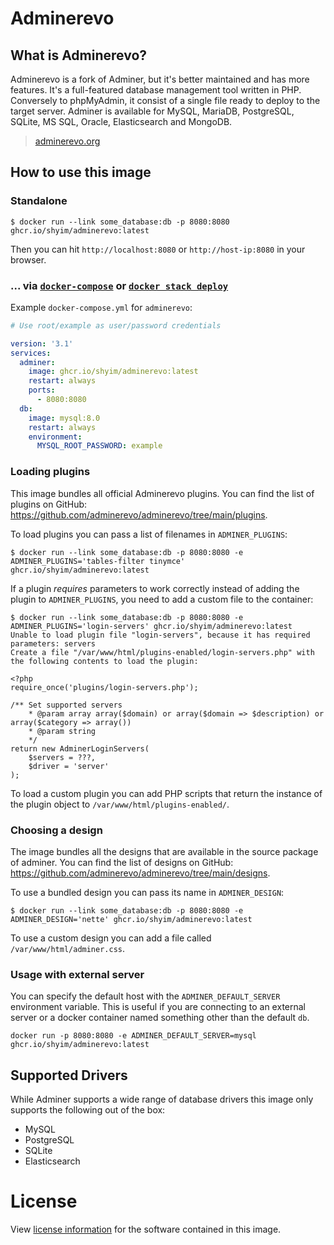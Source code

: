 # Adminerevo

## What is Adminerevo?

Adminerevo is a fork of Adminer, but it's better maintained and has more features. It's a full-featured database management tool written in PHP. Conversely to phpMyAdmin, it consist of a single file ready to deploy to the target server. Adminer is available for MySQL, MariaDB, PostgreSQL, SQLite, MS SQL, Oracle, Elasticsearch and MongoDB.

> [adminerevo.org](https://docs.adminerevo.org/)

## How to use this image

### Standalone

```console
$ docker run --link some_database:db -p 8080:8080 ghcr.io/shyim/adminerevo:latest
```

Then you can hit `http://localhost:8080` or `http://host-ip:8080` in your browser.

### ... via [`docker-compose`](https://github.com/docker/compose) or [`docker stack deploy`](https://docs.docker.com/engine/reference/commandline/stack_deploy/)

Example `docker-compose.yml` for `adminerevo`:

```yaml
# Use root/example as user/password credentials

version: '3.1'
services:
  adminer:
    image: ghcr.io/shyim/adminerevo:latest
    restart: always
    ports:
      - 8080:8080
  db:
    image: mysql:8.0
    restart: always
    environment:
      MYSQL_ROOT_PASSWORD: example
```

### Loading plugins

This image bundles all official Adminerevo plugins. You can find the list of plugins on GitHub: https://github.com/adminerevo/adminerevo/tree/main/plugins.

To load plugins you can pass a list of filenames in `ADMINER_PLUGINS`:

```console
$ docker run --link some_database:db -p 8080:8080 -e ADMINER_PLUGINS='tables-filter tinymce' ghcr.io/shyim/adminerevo:latest
```

If a plugin *requires* parameters to work correctly instead of adding the plugin to `ADMINER_PLUGINS`, you need to add a custom file to the container:

```console
$ docker run --link some_database:db -p 8080:8080 -e ADMINER_PLUGINS='login-servers' ghcr.io/shyim/adminerevo:latest
Unable to load plugin file "login-servers", because it has required parameters: servers
Create a file "/var/www/html/plugins-enabled/login-servers.php" with the following contents to load the plugin:

<?php
require_once('plugins/login-servers.php');

/** Set supported servers
    * @param array array($domain) or array($domain => $description) or array($category => array())
    * @param string
    */
return new AdminerLoginServers(
    $servers = ???,
    $driver = 'server'
);
```

To load a custom plugin you can add PHP scripts that return the instance of the plugin object to `/var/www/html/plugins-enabled/`.

### Choosing a design

The image bundles all the designs that are available in the source package of adminer. You can find the list of designs on GitHub: https://github.com/adminerevo/adminerevo/tree/main/designs.

To use a bundled design you can pass its name in `ADMINER_DESIGN`:

```console
$ docker run --link some_database:db -p 8080:8080 -e ADMINER_DESIGN='nette' ghcr.io/shyim/adminerevo:latest
```

To use a custom design you can add a file called `/var/www/html/adminer.css`.

### Usage with external server

You can specify the default host with the `ADMINER_DEFAULT_SERVER` environment variable. This is useful if you are connecting to an external server or a docker container named something other than the default `db`.

```console
docker run -p 8080:8080 -e ADMINER_DEFAULT_SERVER=mysql ghcr.io/shyim/adminerevo:latest
```

## Supported Drivers

While Adminer supports a wide range of database drivers this image only supports the following out of the box:

-	MySQL
-	PostgreSQL
-	SQLite
-	Elasticsearch

# License

View [license information](https://github.com/adminerevo/adminerevo/blob/main/LICENSE) for the software contained in this image.
